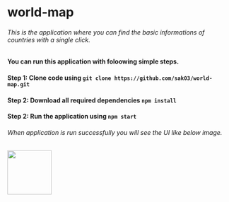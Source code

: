 # world-map
###### This is the application where you can find the basic informations of countries with a single click.

#### You can run this application with foloowing simple steps.
#### Step 1: Clone code using  `git clone https://github.com/sak03/world-map.git`
#### Step 2: Download all required dependencies  `npm install`
#### Step 2: Run the application using  `npm start`

###### When application is run successfully you will see the UI like below image.
<img align="center" src="worldMap1.png" height="100" />


